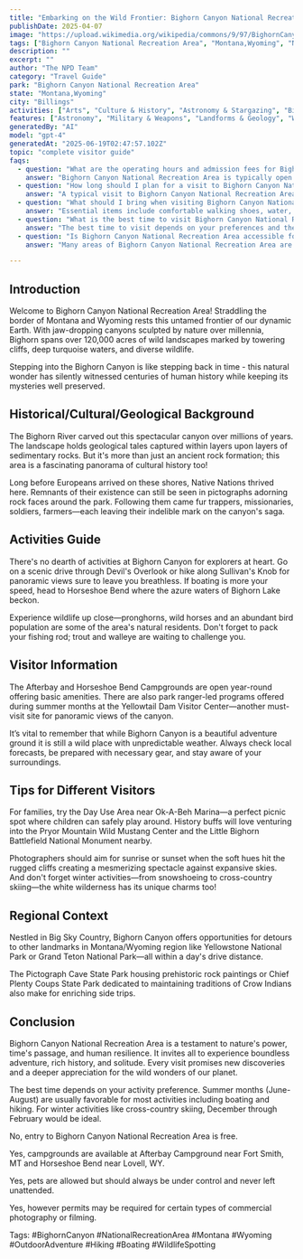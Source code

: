 ```yaml
---
title: "Embarking on the Wild Frontier: Bighorn Canyon National Recreation Area"
publishDate: 2025-04-07
image: "https://upload.wikimedia.org/wikipedia/commons/9/97/BighornCanyonWY1.jpg"
tags: ["Bighorn Canyon National Recreation Area", "Montana,Wyoming", "National Parks", "Travel Guide", "Billings", "Outdoor Recreation", "Family Travel", "Adventure"]
description: ""
excerpt: ""
author: "The NPD Team"
category: "Travel Guide"
park: "Bighorn Canyon National Recreation Area"
state: "Montana,Wyoming"
city: "Billings"
activities: ["Arts", "Culture & History", "Astronomy & Stargazing", "Biking", "Camping", "Educational Activities", "Fishing & Hunting", "Games & Recreation", "Guided & Self-Guided Tours", "Hiking & Trekking", "Motorized Recreation", "Snow Activities", "Water Activities", "Wildlife Viewing"]
features: ["Astronomy", "Military & Weapons", "Landforms & Geology", "Water & Coastal Geography", "Science", "Innovation & Industry", "Art", "Music & Literature", "Wildlife & Conservation", "Fire & Disaster", "Transportation", "U.S. Wars & Conflicts", "People & Identity", "Cultural Heritage & Society", "Natural Features & Ecosystems"]
generatedBy: "AI"
model: "gpt-4"
generatedAt: "2025-06-19T02:47:57.102Z"
topic: "complete visitor guide"
faqs:
  - question: "What are the operating hours and admission fees for Bighorn Canyon National Recreation Area?"
    answer: "Bighorn Canyon National Recreation Area is typically open year-round, though specific hours may vary by season. Most national parks charge an entrance fee, but some sites are free to visit. Check the official NPS website for current hours and fee information."
  - question: "How long should I plan for a visit to Bighorn Canyon National Recreation Area?"
    answer: "A typical visit to Bighorn Canyon National Recreation Area can range from a few hours to a full day, depending on your interests and the activities you choose. Allow extra time for hiking, photography, and exploring visitor centers."
  - question: "What should I bring when visiting Bighorn Canyon National Recreation Area?"
    answer: "Essential items include comfortable walking shoes, water, snacks, sunscreen, and weather-appropriate clothing. Bring a camera to capture the scenic views and consider binoculars for wildlife viewing."
  - question: "What is the best time to visit Bighorn Canyon National Recreation Area?"
    answer: "The best time to visit depends on your preferences and the activities you plan to enjoy. Spring and fall often offer pleasant weather and fewer crowds, while summer provides the longest daylight hours."
  - question: "Is Bighorn Canyon National Recreation Area accessible for visitors with mobility needs?"
    answer: "Many areas of Bighorn Canyon National Recreation Area are accessible to visitors with mobility needs, including paved trails and accessible facilities. Contact the park directly for specific accessibility information and current conditions."

---
```


## **Introduction**
Welcome to Bighorn Canyon National Recreation Area! Straddling the border of Montana and Wyoming rests this untamed frontier of our dynamic Earth. With jaw-dropping canyons sculpted by nature over millennia, Bighorn spans over 120,000 acres of wild landscapes marked by towering cliffs, deep turquoise waters, and diverse wildlife.

Stepping into the Bighorn Canyon is like stepping back in time - this natural wonder has silently witnessed centuries of human history while keeping its mysteries well preserved.

## **Historical/Cultural/Geological Background**
The Bighorn River carved out this spectacular canyon over millions of years. The landscape holds geological tales captured within layers upon layers of sedimentary rocks. But it's more than just an ancient rock formation; this area is a fascinating panorama of cultural history too!

Long before Europeans arrived on these shores, Native Nations thrived here. Remnants of their existence can still be seen in pictographs adorning rock faces around the park. Following them came fur trappers, missionaries, soldiers, farmers—each leaving their indelible mark on the canyon's saga.

## **Activities Guide**
There's no dearth of activities at Bighorn Canyon for explorers at heart. Go on a scenic drive through Devil's Overlook or hike along Sullivan's Knob for panoramic views sure to leave you breathless. If boating is more your speed, head to Horseshoe Bend where the azure waters of Bighorn Lake beckon.

Experience wildlife up close—pronghorns, wild horses and an abundant bird population are some of the area's natural residents. Don't forget to pack your fishing rod; trout and walleye are waiting to challenge you.

## **Visitor Information**
The Afterbay and Horseshoe Bend Campgrounds are open year-round offering basic amenities. There are also park ranger-led programs offered during summer months at the Yellowtail Dam Visitor Center—another must-visit site for panoramic views of the canyon.

It’s vital to remember that while Bighorn Canyon is a beautiful adventure ground it is still a wild place with unpredictable weather. Always check local forecasts, be prepared with necessary gear, and stay aware of your surroundings.

## **Tips for Different Visitors**
For families, try the Day Use Area near Ok-A-Beh Marina—a perfect picnic spot where children can safely play around. History buffs will love venturing into the Pryor Mountain Wild Mustang Center and the Little Bighorn Battlefield National Monument nearby.

Photographers should aim for sunrise or sunset when the soft hues hit the rugged cliffs creating a mesmerizing spectacle against expansive skies. And don't forget winter activities—from snowshoeing to cross-country skiing—the white wilderness has its unique charms too!

## **Regional Context**
Nestled in Big Sky Country, Bighorn Canyon offers opportunities for detours to other landmarks in Montana/Wyoming region like Yellowstone National Park or Grand Teton National Park—all within a day's drive distance.

The Pictograph Cave State Park housing prehistoric rock paintings or Chief Plenty Coups State Park dedicated to maintaining traditions of Crow Indians also make for enriching side trips.

## **Conclusion**
Bighorn Canyon National Recreation Area is a testament to nature's power, time's passage, and human resilience. It invites all to experience boundless adventure, rich history, and solitude. Every visit promises new discoveries and a deeper appreciation for the wild wonders of our planet.

The best time depends on your activity preference. Summer months (June-August) are usually favorable for most activities including boating and hiking. For winter activities like cross-country skiing, December through February would be ideal.

No, entry to Bighorn Canyon National Recreation Area is free.

Yes, campgrounds are available at Afterbay Campground near Fort Smith, MT and Horseshoe Bend near Lovell, WY.

Yes, pets are allowed but should always be under control and never left unattended.

Yes, however permits may be required for certain types of commercial photography or filming.

Tags: #BighornCanyon #NationalRecreationArea #Montana #Wyoming #OutdoorAdventure #Hiking #Boating #WildlifeSpotting
